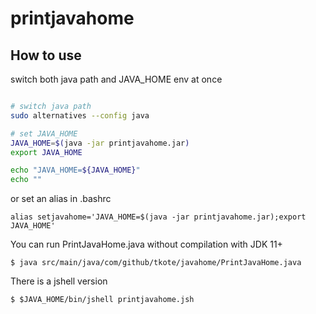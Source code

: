 
# printjavahome

## How to use

switch both java path and JAVA_HOME env at once

``` bash

# switch java path
sudo alternatives --config java

# set JAVA_HOME
JAVA_HOME=$(java -jar printjavahome.jar)
export JAVA_HOME

echo "JAVA_HOME=${JAVA_HOME}"
echo ""
```

or set an alias in .bashrc

```
alias setjavahome='JAVA_HOME=$(java -jar printjavahome.jar);export JAVA_HOME'
```

You can run PrintJavaHome.java without compilation with JDK 11+

```
$ java src/main/java/com/github/tkote/javahome/PrintJavaHome.java
```

There is a jshell version

```
$ $JAVA_HOME/bin/jshell printjavahome.jsh
```
